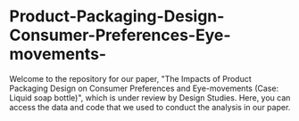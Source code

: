 # Product-Packaging-Design-Consumer-Preferences-Eye-movements-
Welcome to the repository for our paper, "The Impacts of Product Packaging Design on Consumer Preferences and Eye-movements (Case: Liquid soap bottle)", which is under review by Design Studies. Here, you can access the data and code that we used to conduct the analysis in our paper. 
